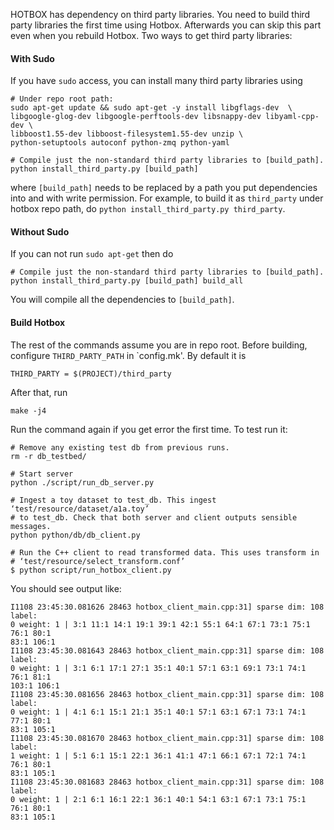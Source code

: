 HOTBOX has dependency on third party libraries. You need to build third party
libraries the first time using Hotbox. Afterwards you can skip this part even
when you rebuild Hotbox. Two ways to get third party libraries:

#### With Sudo
If you have `sudo` access, you can install many third party libraries using
```
# Under repo root path:
sudo apt-get update && sudo apt-get -y install libgflags-dev  \
libgoogle-glog-dev libgoogle-perftools-dev libsnappy-dev libyaml-cpp-dev \
libboost1.55-dev libboost-filesystem1.55-dev unzip \
python-setuptools autoconf python-zmq python-yaml

# Compile just the non-standard third party libraries to [build_path].
python install_third_party.py [build_path]
```
where `[build_path]` needs to be replaced by a path you put dependencies into
and with write permission. For example, to build it as `third_party` under
hotbox repo path, do `python install_third_party.py third_party`.

#### Without Sudo
If you can not run `sudo apt-get` then do
```
# Compile just the non-standard third party libraries to [build_path].
python install_third_party.py [build_path] build_all
```
You will compile all the dependencies to `[build_path]`.


#### Build Hotbox
The rest of the commands assume you are in repo root. Before building,
configure `THIRD_PARTY_PATH` in `config.mk'. By default it is
```
THIRD_PARTY = $(PROJECT)/third_party
```
After that, run
```
make -j4
```
Run the command again if you get error the first time. To test run it:
```
# Remove any existing test db from previous runs.
rm -r db_testbed/

# Start server
python ./script/run_db_server.py

# Ingest a toy dataset to test_db. This ingest ‘test/resource/dataset/a1a.toy’
# to test_db. Check that both server and client outputs sensible messages.
python python/db/db_client.py

# Run the C++ client to read transformed data. This uses transform in
# ‘test/resource/select_transform.conf’
$ python script/run_hotbox_client.py
```
You should see output like:
```
I1108 23:45:30.081626 28463 hotbox_client_main.cpp:31] sparse dim: 108 label:
0 weight: 1 | 3:1 11:1 14:1 19:1 39:1 42:1 55:1 64:1 67:1 73:1 75:1 76:1 80:1
83:1 106:1
I1108 23:45:30.081643 28463 hotbox_client_main.cpp:31] sparse dim: 108 label:
0 weight: 1 | 3:1 6:1 17:1 27:1 35:1 40:1 57:1 63:1 69:1 73:1 74:1 76:1 81:1
103:1 106:1
I1108 23:45:30.081656 28463 hotbox_client_main.cpp:31] sparse dim: 108 label:
0 weight: 1 | 4:1 6:1 15:1 21:1 35:1 40:1 57:1 63:1 67:1 73:1 74:1 77:1 80:1
83:1 105:1
I1108 23:45:30.081670 28463 hotbox_client_main.cpp:31] sparse dim: 108 label:
1 weight: 1 | 5:1 6:1 15:1 22:1 36:1 41:1 47:1 66:1 67:1 72:1 74:1 76:1 80:1
83:1 105:1
I1108 23:45:30.081683 28463 hotbox_client_main.cpp:31] sparse dim: 108 label:
0 weight: 1 | 2:1 6:1 16:1 22:1 36:1 40:1 54:1 63:1 67:1 73:1 75:1 76:1 80:1
83:1 105:1
```
